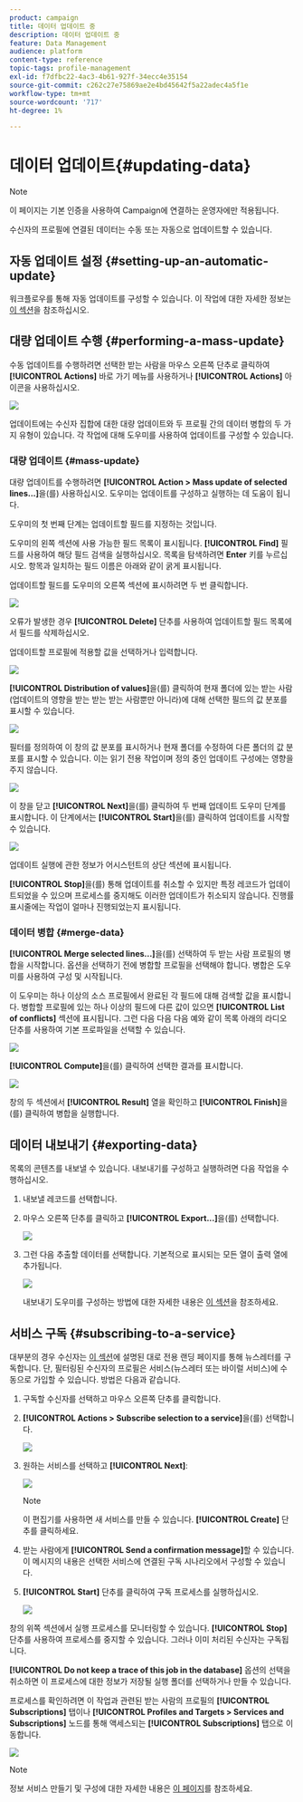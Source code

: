 ```yaml
---
product: campaign
title: 데이터 업데이트 중
description: 데이터 업데이트 중
feature: Data Management
audience: platform
content-type: reference
topic-tags: profile-management
exl-id: f7dfbc22-4ac3-4b61-927f-34ecc4e35154
source-git-commit: c262c27e75869ae2e4bd45642f5a22adec4a5f1e
workflow-type: tm+mt
source-wordcount: '717'
ht-degree: 1%

---
```


# 데이터 업데이트{#updating-data}

>[!NOTE]
>
>이 페이지는 기본 인증을 사용하여 Campaign에 연결하는 운영자에만 적용됩니다.

수신자의 프로필에 연결된 데이터는 수동 또는 자동으로 업데이트할 수 있습니다.

## 자동 업데이트 설정 {#setting-up-an-automatic-update}

워크플로우를 통해 자동 업데이트를 구성할 수 있습니다. 이 작업에 대한 자세한 정보는 [이 섹션](../../workflow/using/update-data.md)을 참조하십시오.

## 대량 업데이트 수행 {#performing-a-mass-update}

수동 업데이트를 수행하려면 선택한 받는 사람을 마우스 오른쪽 단추로 클릭하여 **[!UICONTROL Actions]** 바로 가기 메뉴를 사용하거나 **[!UICONTROL Actions]** 아이콘을 사용하십시오.

![](assets/s_ncs_user_action_icon.png)

업데이트에는 수신자 집합에 대한 대량 업데이트와 두 프로필 간의 데이터 병합의 두 가지 유형이 있습니다. 각 작업에 대해 도우미를 사용하여 업데이트를 구성할 수 있습니다.

### 대량 업데이트 {#mass-update}

대량 업데이트를 수행하려면 **[!UICONTROL Action > Mass update of selected lines...]**&#x200B;을(를) 사용하십시오. 도우미는 업데이트를 구성하고 실행하는 데 도움이 됩니다.

도우미의 첫 번째 단계는 업데이트할 필드를 지정하는 것입니다.

도우미의 왼쪽 섹션에 사용 가능한 필드 목록이 표시됩니다. **[!UICONTROL Find]** 필드를 사용하여 해당 필드 검색을 실행하십시오. 목록을 탐색하려면 **Enter** 키를 누르십시오. 항목과 일치하는 필드 이름은 아래와 같이 굵게 표시됩니다.

업데이트할 필드를 도우미의 오른쪽 섹션에 표시하려면 두 번 클릭합니다.

![](assets/s_ncs_user_update_wizard01_1.png)

오류가 발생한 경우 **[!UICONTROL Delete]** 단추를 사용하여 업데이트할 필드 목록에서 필드를 삭제하십시오.

업데이트할 프로필에 적용할 값을 선택하거나 입력합니다.

![](assets/s_ncs_user_update_wizard01_12.png)

**[!UICONTROL Distribution of values]**&#x200B;을(를) 클릭하여 현재 폴더에 있는 받는 사람(업데이트의 영향을 받는 받는 받는 사람뿐만 아니라)에 대해 선택한 필드의 값 분포를 표시할 수 있습니다.

![](assets/s_ncs_user_update_wizard01_2.png)

필터를 정의하여 이 창의 값 분포를 표시하거나 현재 폴더를 수정하여 다른 폴더의 값 분포를 표시할 수 있습니다. 이는 읽기 전용 작업이며 정의 중인 업데이트 구성에는 영향을 주지 않습니다.

![](assets/s_ncs_user_update_wizard01_3.png)

이 창을 닫고 **[!UICONTROL Next]**&#x200B;을(를) 클릭하여 두 번째 업데이트 도우미 단계를 표시합니다. 이 단계에서는 **[!UICONTROL Start]**&#x200B;을(를) 클릭하여 업데이트를 시작할 수 있습니다.

![](assets/s_ncs_user_update_wizard01_4.png)

업데이트 실행에 관한 정보가 어시스턴트의 상단 섹션에 표시됩니다.

**[!UICONTROL Stop]**&#x200B;을(를) 통해 업데이트를 취소할 수 있지만 특정 레코드가 업데이트되었을 수 있으며 프로세스를 중지해도 이러한 업데이트가 취소되지 않습니다. 진행률 표시줄에는 작업이 얼마나 진행되었는지 표시됩니다.

### 데이터 병합 {#merge-data}

**[!UICONTROL Merge selected lines...]**&#x200B;을(를) 선택하여 두 받는 사람 프로필의 병합을 시작합니다. 옵션을 선택하기 전에 병합할 프로필을 선택해야 합니다. 병합은 도우미를 사용하여 구성 및 시작됩니다.

이 도우미는 하나 이상의 소스 프로필에서 완료된 각 필드에 대해 검색할 값을 표시합니다. 병합할 프로필에 있는 하나 이상의 필드에 다른 값이 있으면 **[!UICONTROL List of conflicts]** 섹션에 표시됩니다. 그런 다음 다음 다음 예와 같이 목록 아래의 라디오 단추를 사용하여 기본 프로파일을 선택할 수 있습니다.

![](assets/s_ncs_user_merge_wizard01_1.png)

**[!UICONTROL Compute]**&#x200B;을(를) 클릭하여 선택한 결과를 표시합니다.

![](assets/s_ncs_user_merge_wizard01_2.png)

창의 두 섹션에서 **[!UICONTROL Result]** 열을 확인하고 **[!UICONTROL Finish]**&#x200B;을(를) 클릭하여 병합을 실행합니다.

## 데이터 내보내기 {#exporting-data}

목록의 콘텐츠를 내보낼 수 있습니다. 내보내기를 구성하고 실행하려면 다음 작업을 수행하십시오.

1. 내보낼 레코드를 선택합니다.
1. 마우스 오른쪽 단추를 클릭하고 **[!UICONTROL Export...]**&#x200B;을(를) 선택합니다.

   ![](assets/s_ncs_user_export_list.png)

1. 그런 다음 추출할 데이터를 선택합니다. 기본적으로 표시되는 모든 열이 출력 열에 추가됩니다.

   ![](assets/s_ncs_user_export_list_start.png)

   내보내기 도우미를 구성하는 방법에 대한 자세한 내용은 [이 섹션](../../platform/using/executing-export-jobs.md)을 참조하세요.

## 서비스 구독 {#subscribing-to-a-service}

대부분의 경우 수신자는 [이 섹션](../../delivery/using/managing-subscriptions.md)에 설명된 대로 전용 랜딩 페이지를 통해 뉴스레터를 구독합니다. 단, 필터링된 수신자의 프로필은 서비스(뉴스레터 또는 바이럴 서비스)에 수동으로 가입할 수 있습니다. 방법은 다음과 같습니다.

1. 구독할 수신자를 선택하고 마우스 오른쪽 단추를 클릭합니다.
1. **[!UICONTROL Actions > Subscribe selection to a service]**&#x200B;을(를) 선택합니다.

   ![](assets/s_ncs_user_selection_subscribe_service.png)

1. 원하는 서비스를 선택하고 **[!UICONTROL Next]**:

   ![](assets/s_ncs_user_selection_subscribe_service_2.png)

   >[!NOTE]
   >
   >이 편집기를 사용하면 새 서비스를 만들 수 있습니다. **[!UICONTROL Create]** 단추를 클릭하세요.

1. 받는 사람에게 **[!UICONTROL Send a confirmation message]**&#x200B;할 수 있습니다. 이 메시지의 내용은 선택한 서비스에 연결된 구독 시나리오에서 구성할 수 있습니다.
1. **[!UICONTROL Start]** 단추를 클릭하여 구독 프로세스를 실행하십시오.

   ![](assets/s_ncs_user_selection_subscribe_service_3.png)

창의 위쪽 섹션에서 실행 프로세스를 모니터링할 수 있습니다. **[!UICONTROL Stop]** 단추를 사용하여 프로세스를 중지할 수 있습니다. 그러나 이미 처리된 수신자는 구독됩니다.

**[!UICONTROL Do not keep a trace of this job in the database]** 옵션의 선택을 취소하면 이 프로세스에 대한 정보가 저장될 실행 폴더를 선택하거나 만들 수 있습니다.

프로세스를 확인하려면 이 작업과 관련된 받는 사람의 프로필의 **[!UICONTROL Subscriptions]** 탭이나 **[!UICONTROL Profiles and Targets > Services and Subscriptions]** 노드를 통해 액세스되는 **[!UICONTROL Subscriptions]** 탭으로 이동합니다.

![](assets/s_ncs_user_selection_subscribe_service_4.png)

>[!NOTE]
>
>정보 서비스 만들기 및 구성에 대한 자세한 내용은 [이 페이지](../../delivery/using/managing-subscriptions.md)를 참조하세요.
